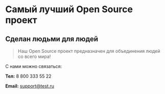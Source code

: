 # Самый лучший Open Source проект

## Сделан людьми для людей

> Наш Open Source проект предназначен для объединения людей со всего мира!

С нами можно связаться:

**Тел:** 8 800 333 55 22

**Email:** support@test.ru
